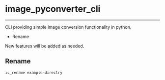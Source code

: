# image_pyconverter_cli

---------------------------------------

CLI providing simple image conversion functionality in python.

* Rename

New features will be added as needed.

## Rename


```shell
ic_rename example-directry
```
